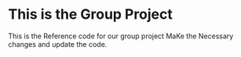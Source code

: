 # This is the Group Project 

This is the Reference code for our group project 
MaKe the Necessary changes and update the code.
